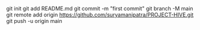 git init
git add README.md
git commit -m "first commit"
git branch -M main
git remote add origin https://github.com/suryamanipatra/PROJECT-HIVE.git
git push -u origin main